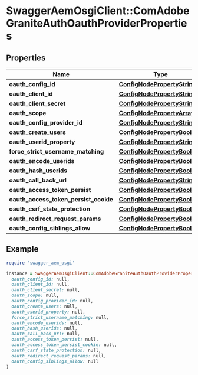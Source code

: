 # SwaggerAemOsgiClient::ComAdobeGraniteAuthOauthProviderProperties

## Properties

| Name | Type | Description | Notes |
| ---- | ---- | ----------- | ----- |
| **oauth_config_id** | [**ConfigNodePropertyString**](ConfigNodePropertyString.md) |  | [optional] |
| **oauth_client_id** | [**ConfigNodePropertyString**](ConfigNodePropertyString.md) |  | [optional] |
| **oauth_client_secret** | [**ConfigNodePropertyString**](ConfigNodePropertyString.md) |  | [optional] |
| **oauth_scope** | [**ConfigNodePropertyArray**](ConfigNodePropertyArray.md) |  | [optional] |
| **oauth_config_provider_id** | [**ConfigNodePropertyString**](ConfigNodePropertyString.md) |  | [optional] |
| **oauth_create_users** | [**ConfigNodePropertyBoolean**](ConfigNodePropertyBoolean.md) |  | [optional] |
| **oauth_userid_property** | [**ConfigNodePropertyString**](ConfigNodePropertyString.md) |  | [optional] |
| **force_strict_username_matching** | [**ConfigNodePropertyBoolean**](ConfigNodePropertyBoolean.md) |  | [optional] |
| **oauth_encode_userids** | [**ConfigNodePropertyBoolean**](ConfigNodePropertyBoolean.md) |  | [optional] |
| **oauth_hash_userids** | [**ConfigNodePropertyBoolean**](ConfigNodePropertyBoolean.md) |  | [optional] |
| **oauth_call_back_url** | [**ConfigNodePropertyString**](ConfigNodePropertyString.md) |  | [optional] |
| **oauth_access_token_persist** | [**ConfigNodePropertyBoolean**](ConfigNodePropertyBoolean.md) |  | [optional] |
| **oauth_access_token_persist_cookie** | [**ConfigNodePropertyBoolean**](ConfigNodePropertyBoolean.md) |  | [optional] |
| **oauth_csrf_state_protection** | [**ConfigNodePropertyBoolean**](ConfigNodePropertyBoolean.md) |  | [optional] |
| **oauth_redirect_request_params** | [**ConfigNodePropertyBoolean**](ConfigNodePropertyBoolean.md) |  | [optional] |
| **oauth_config_siblings_allow** | [**ConfigNodePropertyBoolean**](ConfigNodePropertyBoolean.md) |  | [optional] |

## Example

```ruby
require 'swagger_aem_osgi'

instance = SwaggerAemOsgiClient::ComAdobeGraniteAuthOauthProviderProperties.new(
  oauth_config_id: null,
  oauth_client_id: null,
  oauth_client_secret: null,
  oauth_scope: null,
  oauth_config_provider_id: null,
  oauth_create_users: null,
  oauth_userid_property: null,
  force_strict_username_matching: null,
  oauth_encode_userids: null,
  oauth_hash_userids: null,
  oauth_call_back_url: null,
  oauth_access_token_persist: null,
  oauth_access_token_persist_cookie: null,
  oauth_csrf_state_protection: null,
  oauth_redirect_request_params: null,
  oauth_config_siblings_allow: null
)
```

